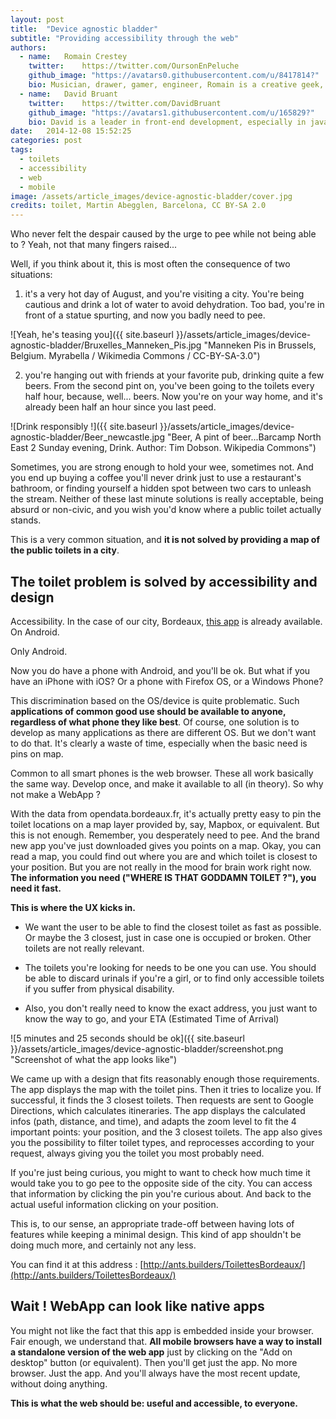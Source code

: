 ```yaml
---
layout: post
title:  "Device agnostic bladder"
subtitle: "Providing accessibility through the web"
authors:
  - name:   Romain Crestey
    twitter:    https://twitter.com/OursonEnPeluche
    github_image: "https://avatars0.githubusercontent.com/u/8417814?"
    bio: Musician, drawer, gamer, engineer, Romain is a creative geek, convinced that the best technology is half useless without a well-thought design. With a growing UX interest, he works on developing ergonomic solutions to help give the users back the control on their data.
  - name:   David Bruant
    twitter:    https://twitter.com/DavidBruant
    github_image: "https://avatars1.githubusercontent.com/u/165829?"
    bio: David is a leader in front-end development, especially in javascript and standards specification. Contributor to Mozilla, he believes deeply in open web and open source. He teaches coding to young children and datavisualization in design schools.
date:   2014-12-08 15:52:25
categories: post
tags: 
  - toilets
  - accessibility
  - web
  - mobile
image: /assets/article_images/device-agnostic-bladder/cover.jpg
credits: toilet, Martin Abegglen, Barcelona, CC BY-SA 2.0
---
```


Who never felt the despair caused by the urge to pee while not being able to ? Yeah, not that many fingers raised...

Well, if you think about it, this is most often the consequence of two situations:

1) it's a very hot day of August, and you're visiting a city. You're being cautious and drink a lot of water to avoid dehydration. Too bad, you're in front of a statue spurting, and now you badly need to pee.

![Yeah, he's teasing you]({{ site.baseurl }}/assets/article_images/device-agnostic-bladder/Bruxelles_Manneken_Pis.jpg "Manneken Pis in Brussels, Belgium. Myrabella / Wikimedia Commons / CC-BY-SA-3.0")

2) you're hanging out with friends at your favorite pub, drinking quite a few beers. From the second pint on, you've been going to the toilets every half hour, because, well... beers. Now you're on your way home, and it's already been half an hour since you last peed.

![Drink responsibly !]({{ site.baseurl }}/assets/article_images/device-agnostic-bladder/Beer_newcastle.jpg "Beer, A pint of beer...Barcamp North East 2 Sunday evening, Drink. Author: Tim Dobson. Wikipedia Commons")


Sometimes, you are strong enough to hold your wee, sometimes not. And you end up buying a coffee you'll never drink just to use a restaurant's bathroom, or finding yourself a hidden spot between two cars to unleash the stream.
Neither of these last minute solutions is really acceptable, being absurd or non-civic, and you wish you'd know where a public toilet actually stands.

This is a very common situation, and **it is not solved by providing a map of the public toilets in a city**. 

## The toilet problem is solved by accessibility and design


Accessibility. In the case of our city, Bordeaux, [this app](http://www.androidpit.fr/application/com.wpetit.android.toilettes.bordeaux) is already available. On Android.

Only Android.

Now you do have a phone with Android, and you'll be ok. But what if you have an iPhone with iOS? Or a phone with Firefox OS, or a Windows Phone?

This discrimination based on the OS/device is quite problematic. Such **applications of common good use should be available to anyone, regardless of what phone they like best**. Of course, one solution is to develop as many applications as there are different OS. But we don't want to do that. It's clearly a waste of time, especially when the basic need is pins on map.

Common to all smart phones is the web browser. These all work basically the same way. Develop once, and make it available to all (in theory).
So why not make a WebApp ?

With the data from opendata.bordeaux.fr, it's actually pretty easy to pin the toilet locations on a map layer provided by, say, Mapbox, or equivalent. But this is not enough. Remember, you desperately need to pee. And the brand new app you've just downloaded gives you points on a map. Okay, you can read a map, you could find out where you are and which toilet is closest to your position. But you are not really in the mood for brain work right now. **The information you need ("WHERE IS THAT GODDAMN TOILET ?"), you need it fast.**

**This is where the UX kicks in.**

* We want the user to be able to find the closest toilet as fast as possible. Or maybe the 3 closest, just in case one is occupied or broken. Other toilets are not really relevant.

* The toilets you're looking for needs to be one you can use. You should be able to discard urinals if you're a girl, or to find only accessible toilets if you suffer from physical disability.

* Also, you don't really need to know the exact address, you just want to know the way to go, and your ETA (Estimated Time of Arrival)

![5 minutes and 25 seconds should be ok]({{ site.baseurl }}/assets/article_images/device-agnostic-bladder/screenshot.png "Screenshot of what the app looks like")

We came up with a design that fits reasonably enough those requirements. The app displays the map with the toilet pins. Then it tries to localize you. If successful, it finds the 3 closest toilets. Then requests are sent to Google Directions, which calculates itineraries. The app displays the calculated infos (path, distance, and time), and adapts the zoom level to fit the 4 important points: your position, and the 3 closest toilets.
The app also gives you the possibility to filter toilet types, and reprocesses according to your request, always giving you the toilet you most probably need.

If you're just being curious, you might to want to check how much time it would take you to go pee to the opposite side of the city. You can access that information by clicking the pin you're curious about. And back to the actual useful information clicking on your position.

This is, to our sense, an appropriate trade-off between having lots of features while keeping a minimal design. This kind of app shouldn't be doing much more, and certainly not any less.

You can find it at this address : [http://ants.builders/ToilettesBordeaux/](http://ants.builders/ToilettesBordeaux/)

## Wait ! WebApp can look like native apps

You might not like the fact that this app is embedded inside your browser. Fair enough, we understand that. **All mobile browsers have a way to install a standalone version of the web app** just by clicking on the "Add on desktop" button (or equivalent). Then you'll get just the app. No more browser. Just the app. And you'll always have the most recent update, without doing anything.



**This is what the web should be: useful and accessible, to everyone.**
